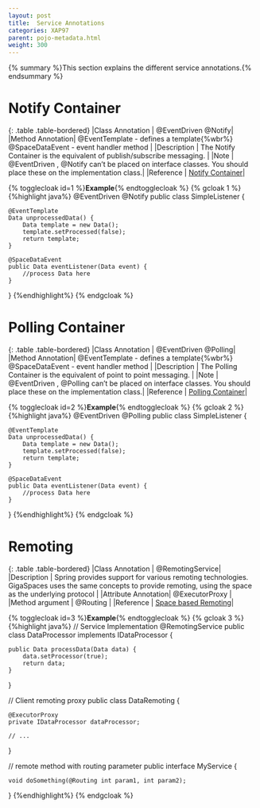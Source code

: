 ```yaml
---
layout: post
title:  Service Annotations
categories: XAP97
parent: pojo-metadata.html
weight: 300
---
```


{% summary %}This section explains the different service  annotations.{% endsummary %}




# Notify Container

{: .table .table-bordered}
|Class Annotation    | @EventDriven @Notify|
|Method Annotation|  @EventTemplate - defines a template{%wbr%}  @SpaceDataEvent - event handler method |
|Description         | The Notify Container is the equivalent of  publish/subscribe messaging. |
|Note | @EventDriven , @Notify   can’t be placed on interface classes. You should place these on the implementation class.|
|Reference  | [Notify Container](./notify-container.html)|


{% togglecloak id=1 %}**Example**{% endtogglecloak %}
{% gcloak 1 %}
{%highlight java%}
@EventDriven @Notify
public class SimpleListener {

    @EventTemplate
    Data unprocessedData() {
        Data template = new Data();
        template.setProcessed(false);
        return template;
    }

    @SpaceDataEvent
    public Data eventListener(Data event) {
        //process Data here
    }
}
{%endhighlight%}
{% endgcloak %}


# Polling Container

{: .table .table-bordered}
|Class Annotation    | @EventDriven @Polling|
|Method Annotation|  @EventTemplate - defines a template{%wbr%}  @SpaceDataEvent - event handler method |
|Description         | The Polling Container is the equivalent of point to point messaging. |
|Note | @EventDriven , @Polling   can’t be placed on interface classes. You should place these on the implementation class.|
|Reference  | [Polling Container](./polling-container.html)|

{% togglecloak id=2 %}**Example**{% endtogglecloak %}
{% gcloak 2 %}
{%highlight java%}
@EventDriven @Polling
public class SimpleListener {

    @EventTemplate
    Data unprocessedData() {
        Data template = new Data();
        template.setProcessed(false);
        return template;
    }

    @SpaceDataEvent
    public Data eventListener(Data event) {
        //process Data here
    }
}
{%endhighlight%}
{% endgcloak %}


# Remoting

{: .table .table-bordered}
|Class Annotation    | @RemotingService|
|Description         | Spring provides support for various remoting technologies. GigaSpaces uses the same concepts to provide remoting, using the space as the underlying protocol |
|Attribute Annotation|  @ExecutorProxy  |
|Method argument     | @Routing |
|Reference  | [Space based Remoting](./space-based-remoting.html)|

{% togglecloak id=3 %}**Example**{% endtogglecloak %}
{% gcloak 3 %}
{%highlight java%}
// Service Implementation
@RemotingService
public class DataProcessor implements IDataProcessor {

    public Data processData(Data data) {
    	data.setProcessor(true);
    	return data;
    }
}

// Client remoting proxy
public class DataRemoting {

    @ExecutorProxy
    private IDataProcessor dataProcessor;

    // ...
}

// remote method with routing parameter
public interface MyService {

    void doSomething(@Routing int param1, int param2);
}
{%endhighlight%}
{% endgcloak %}